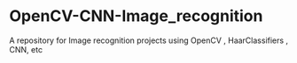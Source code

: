 # OpenCV-CNN-Image_recognition
A repository for Image recognition projects using OpenCV , HaarClassifiers , CNN, etc
